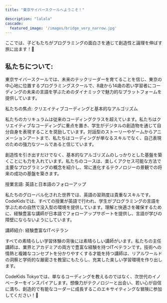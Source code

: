```yaml
---
title: "東京サイバースクールへようこそ！"

description: "lalala"
cascade:
  featured_image: '/images/bridge_very_narrow.jpg'
---
```



ここでは、子どもたちがプログラミングの面白さを通じて創造性と論理を伸ばす旅に出ます！🚀

## 私たちについて:

東京サイバースクールでは、未来のテックリーダーを育てることを信じ、東京の中心地に位置するプログラミングスクールで、8歳から14歳の若い学習者にコーディングの未来の言語を学ぶためのダイナミックで魅力的なプラットフォームを提供しています。

私たちの焦点: クリエイティブコーディングと基本的なアルゴリズム

私たちのカリキュラムは従来のコーディングクラスを超えています。私たちはクリエイティブなコーディングに重点を置き、学生がデジタルの創造物を通じて自分自身を表現することを奨励しています。対話型のストーリーやゲームからアニメーションアートまで、私たちはコーディングが単なるスキルでなく、自己表現のための強力なツールであると信じています。

創造性を引き出すだけでなく、基本的なアルゴリズムのしっかりとした基盤を築くことにも力を入れています。私たちのコースは、楽しくアクセス可能な方法で主要なプログラミングの概念を紹介し、常に進化するテクノロジーの景観での将来の成功の基盤を築きます。

授業言語: 英語と日本語のフォローアップ

私たちのグローバル化された世界では、英語の習熟度は貴重なスキルです。CodeKidsでは、すべての授業が英語で行われ、学生がプログラミングの言語を学ぶための自然で没入型の環境を提供しています。理解と快適さを確保するために、経験豊富な講師が日本語でフォローアップサポートを提供し、言語が学びの障壁にならないようにしています。

講師紹介: 経験豊富なITベテラン

すべての素晴らしい学習体験の背後には素晴らしい講師がいます。私たちの主任講師は、業界とアカデミアの両方で豊富な経験を持つITベテランです。技術への情熱と複雑なコンセプトを分かりやすくする才能を持つ講師は、リアルワールドの洞察と学術的な厳密さを教室にもたらし、充実した楽しい学習環境を作り出します。

CodeKids Tokyoでは、単なるコーディングを教えるのではなく、次世代のイノベーターをインスパイアします。想像力がテクノロジーと出会い、若い心が自信に満ち、創造的で有能なコーダーに成長するこのエキサイティングな冒険に参加してください！🌟